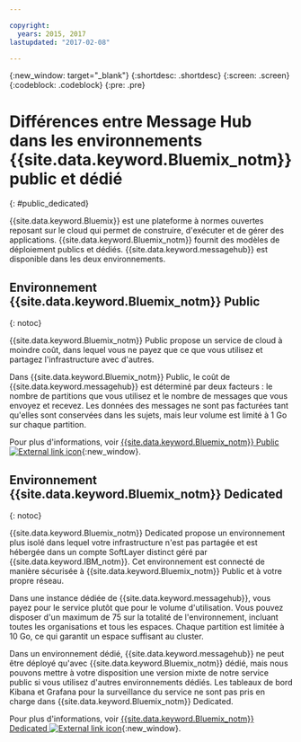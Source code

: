 ```yaml
---

copyright:
  years: 2015, 2017
lastupdated: "2017-02-08"

---
```


{:new_window: target="_blank"}
{:shortdesc: .shortdesc}
{:screen: .screen}
{:codeblock: .codeblock}
{:pre: .pre}

# Différences entre Message Hub dans les environnements {{site.data.keyword.Bluemix_notm}} public et dédié
{: #public_dedicated}

{{site.data.keyword.Bluemix}} est une plateforme à normes ouvertes reposant sur le cloud qui permet de construire, d'exécuter et de gérer des applications. {{site.data.keyword.Bluemix_notm}}
fournit des modèles de déploiement publics et dédiés. {{site.data.keyword.messagehub}} est disponible dans les deux environnements.

## Environnement {{site.data.keyword.Bluemix_notm}} Public
{: notoc}

{{site.data.keyword.Bluemix_notm}} Public propose un service de cloud à moindre coût, dans lequel vous ne payez que ce que vous utilisez et partagez l'infrastructure avec d'autres.

Dans {{site.data.keyword.Bluemix_notm}} Public, le coût de {{site.data.keyword.messagehub}} est déterminé par deux facteurs : le nombre de partitions que vous utilisez et le nombre de messages que vous envoyez et recevez. Les
données des messages ne sont pas facturées tant qu'elles sont conservées dans les sujets, mais leur volume est limité à 1 Go sur chaque partition.

Pour plus d'informations, voir [{{site.data.keyword.Bluemix_notm}} Public ![External link icon](../../icons/launch-glyph.svg "External link icon")](https://www.ibm.com/cloud-computing/bluemix/public){:new_window}.


## Environnement {{site.data.keyword.Bluemix_notm}} Dedicated
{: notoc}

{{site.data.keyword.Bluemix_notm}} Dedicated propose un environnement plus isolé dans lequel votre infrastructure n'est pas partagée et est hébergée dans un compte SoftLayer distinct géré par {{site.data.keyword.IBM_notm}}. Cet environnement est connecté de manière sécurisée à {{site.data.keyword.Bluemix_notm}} Public et à votre propre réseau.

Dans une instance dédiée de {{site.data.keyword.messagehub}}, vous payez pour le service plutôt que pour le volume d'utilisation. Vous pouvez disposer d'un maximum de 75 sur la totalité de l'environnement, incluant toutes les organisations et tous les espaces. Chaque partition est limitée à 10 Go, ce qui garantit un espace suffisant au cluster.

Dans un environnement dédié, {{site.data.keyword.messagehub}} ne peut être déployé qu'avec {{site.data.keyword.Bluemix_notm}} dédié, mais nous pouvons mettre à votre disposition une version mixte de notre service public si vous utilisez d'autres environnements dédiés.
Les tableaux de bord Kibana et Grafana pour la surveillance du service ne sont pas pris en charge dans {{site.data.keyword.Bluemix_notm}} Dedicated.

Pour plus d'informations, voir [{{site.data.keyword.Bluemix_notm}} Dedicated ![External link icon](../../icons/launch-glyph.svg "External link icon")](http://www.ibm.com/cloud-computing/bluemix/dedicated/){:new_window}.


